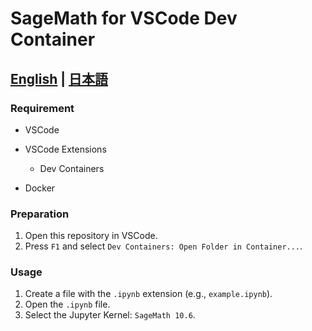 # SageMath for VSCode Dev Container

## [English](./README.md) | [日本語](./README.ja.md)

### Requirement

* VSCode
* VSCode Extensions

  * Dev Containers
* Docker

### Preparation

1. Open this repository in VSCode.
2. Press `F1` and select `Dev Containers: Open Folder in Container...`.

### Usage

1. Create a file with the `.ipynb` extension (e.g., `example.ipynb`).
2. Open the `.ipynb` file.
3. Select the Jupyter Kernel: `SageMath 10.6`.
